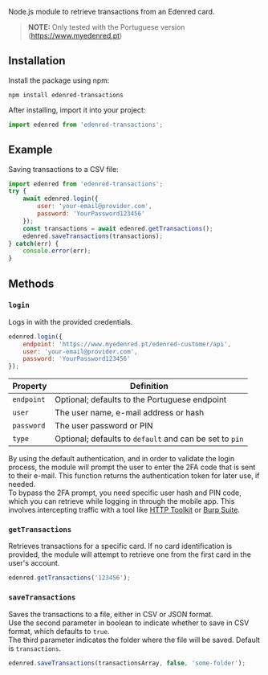 Node.js module to retrieve transactions from an Edenred card. 

> **NOTE:** Only tested with the Portuguese version (https://www.myedenred.pt)

## Installation

Install the package using npm:

```shell
npm install edenred-transactions
```

After installing, import it into your project:

```js
import edenred from 'edenred-transactions';
```

## Example

Saving transactions to a CSV file:

```js
import edenred from 'edenred-transactions';
try {
    await edenred.login({
        user: 'your-email@provider.com',
        password: 'YourPassword123456'
    });
    const transactions = await edenred.getTransactions(); 
    edenred.saveTransactions(transactions);
} catch(err) {
    console.error(err);
}
```

## Methods

### `login`

Logs in with the provided credentials.

```js
edenred.login({
    endpoint: 'https://www.myedenred.pt/edenred-customer/api',
    user: 'your-email@provider.com',
    password: 'YourPassword123456'
});
```

| Property | Definition |
| -------- | ---------- |
| `endpoint` | Optional; defaults to the Portuguese endpoint |
| `user` | The user name, e-mail address or hash |
| `password` | The user password or PIN |
| `type` | Optional; defaults to `default` and can be set to `pin` |

By using the default authentication, and in order to validate the login process, the module will prompt the user to enter the 2FA code that is sent to their e-mail. This function returns the authentication token for later use, if needed.\
To bypass the 2FA prompt, you need specific user hash and PIN code, which you can retrieve while logging in through the mobile app. This involves intercepting traffic with a tool like [HTTP Toolkit](https://httptoolkit.com) or [Burp Suite](https://portswigger.net/burp).

### `getTransactions`

Retrieves transactions for a specific card. If no card identification is provided, the module will attempt to retrieve one from the first card in the user's account.

```js
edenred.getTransactions('123456');
```

### `saveTransactions`

Saves the transactions to a file, either in CSV or JSON format.\
Use the second parameter in boolean to indicate whether to save in CSV format, which defaults to `true`.\
The third parameter indicates the folder where the file will be saved. Default is `transactions`.

```js
edenred.saveTransactions(transactionsArray, false, 'some-folder');
```